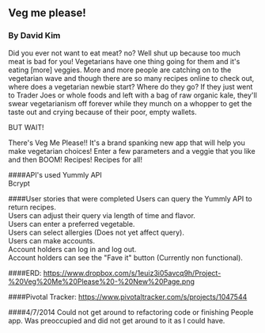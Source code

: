 ## Veg me please!
### By David Kim
Did you ever not want to eat meat? no? Well shut up because too much meat is bad for you! Vegetarians have one thing going for them and it's eating [more] veggies. More and more people are catching on to the vegetarian wave and though there are so many recipes online to check out, where does a vegetarian newbie start? Where do they go? If they just went to Trader Joes or whole foods and left with a bag of raw organic kale, they'll swear vegetarianism off forever while they munch on a whopper to get the taste out and crying because of their poor, empty wallets.

BUT WAIT!

There's Veg Me Please!! It's a brand spanking new app that will help you make vegetarian choices! Enter a few parameters and a veggie that you like and then BOOM! Recipes! Recipes for all!

####API's used
Yummly API <br>
Bcrypt


####User stories that were completed
Users can query the Yummly API to return recipes.<br>
Users can adjust their query via length of time and flavor.<br>
Users can enter a preferred vegetable.<br>
Users can select allergies (Does not yet affect query).<br>
Users can make accounts.<br>
Account holders can log in and log out.<br>
Account holders can see the "Fave it" button (Currently non functional).<br>

####ERD:
https://www.dropbox.com/s/1euiz3i05avcq9h/Project-%20Veg%20Me%20Please%20-%20New%20Page.png

####Pivotal Tracker:
https://www.pivotaltracker.com/s/projects/1047544

####4/7/2014
Could not get around to refactoring code or finishing People app. Was preoccupied and did not get around to it as I could have.
